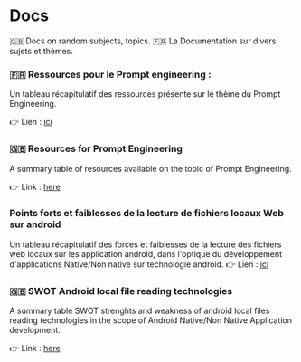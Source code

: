 # Docs
🇬🇧 Docs on random subjects, topics. 🇫🇷 La Documentation sur divers sujets et thèmes. 

### 🇫🇷 Ressources pour le Prompt engineering : 
Un tableau récapitulatif des ressources présente sur le thème du Prompt Engineering.

👉 Lien  : [ici](https://lombard-web-services.github.io/Docs/ressources_pour_prompt_engineering_FR.html)

### 🇬🇧 Resources for Prompt Engineering
A summary table of resources available on the topic of Prompt Engineering.

👉 Link : [here](https://lombard-web-services.github.io/Docs/resources_for_prompt_engineering_EN.html)

### Points forts et faiblesses de la lecture de fichiers locaux Web sur android
Un tableau récapitulatif des forces et faiblesses de la lecture des fichiers web locaux sur les application android, dans l'optique du développement d'applications Native/Non native sur technologie android.
👉 Lien  : [ici](https://lombard-web-services.github.io/Docs/android_local_file_access_swot_FR.html)

### 🇬🇧 SWOT Android local file reading technologies
A summary table SWOT strenghts and weakness of android local files reading technologies in the scope of Android Native/Non Native Application development.

👉 Link : [here](https://lombard-web-services.github.io/Docs/android_local_file_access_swot_EN.html)

